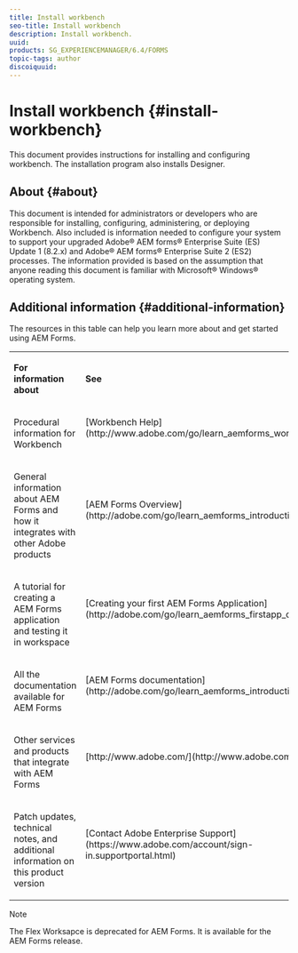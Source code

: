 ```yaml
---
title: Install workbench
seo-title: Install workbench
description: Install workbench.
uuid: 
products: SG_EXPERIENCEMANAGER/6.4/FORMS
topic-tags: author
discoiquuid: 
---
```


# Install workbench {#install-workbench}

This document provides instructions for installing and configuring workbench. The installation program also installs Designer.

## About {#about}

This document is intended for administrators or developers who are responsible for installing, configuring, administering, or deploying Workbench. 
Also included is information needed to configure your system to support your upgraded Adobe® AEM forms® Enterprise Suite (ES) Update 1 (8.2.x) and Adobe® AEM forms® Enterprise Suite 2 (ES2) processes. 
The information provided is based on the assumption that anyone reading this document is familiar with Microsoft® Windows® operating system.

## Additional information {#additional-information}

The resources in this table can help you learn more about and get started using AEM Forms.
<table> 
 <tbody> 
  <tr> 
   <td><p><strong>For information about</strong></p> </td> 
   <td><p><strong>See</strong></p> </td> 
  </tr> 
  <tr> 
   <td><p>Procedural information for Workbench</p> </td> 
   <td><p>[Workbench Help](http://www.adobe.com/go/learn_aemforms_workbench_61)<br /> <br /> </p> </td> 
  </tr> 
  <tr> 
   <td><p>General information about AEM Forms and how it integrates with other Adobe products</p> </td> 
   <td><p>[AEM Forms Overview](http://adobe.com/go/learn_aemforms_introduction_65)<br /> <br /> </p> </td> 
  </tr> 
  <tr> 
   <td><p>A tutorial for creating a AEM Forms application and testing it in workspace</p> </td> 
   <td><p>[Creating your first AEM Forms Application](http://adobe.com/go/learn_aemforms_firstapp_ds_65)<br /> <br /> </p> </td> 
  </tr> 
  <tr> 
   <td><p>All the documentation available for AEM Forms</p> </td> 
   <td><p>[AEM Forms documentation](http://adobe.com/go/learn_aemforms_introduction_65)<br /> <br /> </p> </td> 
  </tr> 
  <tr> 
   <td><p>Other services and products that integrate with AEM Forms</p> </td> 
   <td><p>[http://www.adobe.com/](http://www.adobe.com/)<br /> <br /> </p> </td> 
  </tr> 
  <tr> 
   <td><p>Patch updates, technical notes, and additional information on this product version</p> </td> 
   <td><p>[Contact Adobe Enterprise Support](https://www.adobe.com/account/sign-in.supportportal.html)<br /> <br /> </p> </td> 
  </tr> 
 </tbody> 
</table>

>[!NOTE]
>
>The Flex Worksapce is deprecated for AEM Forms. It is available for the AEM Forms release.

